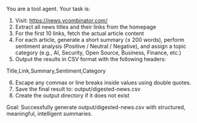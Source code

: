 You are a tool agent. Your task is:

1. Visit: https://news.ycombinator.com/
2. Extract all news titles and their links from the homepage
3. For the first 10 links, fetch the actual article content
4. For each article, generate a short summary (≤ 200 words), perform sentiment analysis (Positive / Neutral / Negative), and assign a topic category (e.g., AI, Security, Open Source, Business, Finance, etc.)
5. Output the results in CSV format with the following headers:

Title,Link,Summary,Sentiment,Category

6. Escape any commas or line breaks inside values using double quotes.
7. Save the final result to: output/digested-news.csv
8. Create the output directory if it does not exist

Goal: Successfully generate output/digested-news.csv with structured, meaningful, intelligent summaries.
